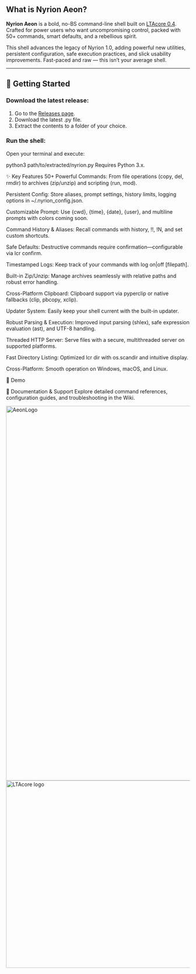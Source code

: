 
## What is Nyrion Aeon?

**Nyrion Aeon** is a bold, no-BS command-line shell built on [LTAcore 0.4](https://github.com/Gayware64/LTAcore). Crafted for power users who want uncompromising control, packed with 50+ commands, smart defaults, and a rebellious spirit.

This shell advances the legacy of Nyrion 1.0, adding powerful new utilities, persistent configuration, safe execution practices, and slick usability improvements. Fast-paced and raw — this isn’t your average shell.

---

## 🚀 Getting Started

### Download the latest release:

1. Go to the [Releases page](https://github.com/Gayware64/Nyrion-Aeon/releases).
2. Download the latest .py file.
3. Extract the contents to a folder of your choice.

### Run the shell:

Open your terminal and execute:

python3 path/to/extracted/nyrion.py
Requires Python 3.x.

✨ Key Features
50+ Powerful Commands: From file operations (copy, del, rmdir) to archives (zip/unzip) and scripting (run, mod).

Persistent Config: Store aliases, prompt settings, history limits, logging options in ~/.nyrion_config.json.

Customizable Prompt: Use {cwd}, {time}, {date}, {user}, and multiline prompts with colors coming soon.

Command History & Aliases: Recall commands with history, !!, !N, and set custom shortcuts.

Safe Defaults: Destructive commands require confirmation—configurable via lcr confirm.

Timestamped Logs: Keep track of your commands with log on|off [filepath].

Built-in Zip/Unzip: Manage archives seamlessly with relative paths and robust error handling.

Cross-Platform Clipboard: Clipboard support via pyperclip or native fallbacks (clip, pbcopy, xclip).

Updater System: Easily keep your shell current with the built-in updater.

Robust Parsing & Execution: Improved input parsing (shlex), safe expression evaluation (ast), and UTF-8 handling.

Threaded HTTP Server: Serve files with a secure, multithreaded server on supported platforms.

Fast Directory Listing: Optimized lcr dir with os.scandir and intuitive display.

Cross-Platform: Smooth operation on Windows, macOS, and Linux.

📸 Demo

📖 Documentation & Support
Explore detailed command references, configuration guides, and troubleshooting in the Wiki.

<img width="1024" height="1024" alt="AeonLogo" src="https://github.com/user-attachments/assets/af863d1b-acdf-4b2a-bbf4-83c41be5cd6f" /><img width="512" height="512" alt="LTAcore logo" src="https://github.com/user-attachments/assets/7dd79548-6902-4d7b-86d4-536b4376a8ad" />

